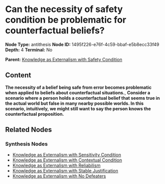 # Can the necessity of safety condition be problematic for counterfactual beliefs?

**Node Type:** antithesis
**Node ID:** 1495f226-e76f-4c59-bbaf-e5b8ecc33f49
**Depth:** 4
**Terminal:** No

**Parent:** [Knowledge as Externalism with Safety Condition](knowledge-as-externalism-with-safety-condition-synthesis-ebc74cfa-21ea-4ff2-a626-58b577a20f72.md)

## Content

**The necessity of a belief being safe from error becomes problematic when applied to beliefs about counterfactual situations.**, **Consider a scenario where a person holds a counterfactual belief that seems true in the actual world but false in many nearby possible worlds. In this scenario, intuitively, we might still want to say the person knows the counterfactual proposition.**

## Related Nodes

### Synthesis Nodes

- [Knowledge as Externalism with Sensitivity Condition](knowledge-as-externalism-with-sensitivity-condition-synthesis-ddf409ed-26b1-49b1-a771-d088427908fd.md)
- [Knowledge as Externalism with Contextual Condition](knowledge-as-externalism-with-contextual-condition-synthesis-1ad1c81a-46d1-4eba-b82b-fd32b454baf5.md)
- [Knowledge as Externalism with Reliabilism](knowledge-as-externalism-with-reliabilism-synthesis-ef14ebb2-e271-45ec-b9be-3391da76bcd3.md)
- [Knowledge as Externalism with Stable Justification](knowledge-as-externalism-with-stable-justification-synthesis-9bda08b5-c6d8-409d-8c2d-a9489755ec95.md)
- [Knowledge as Externalism with No Defeaters](knowledge-as-externalism-with-no-defeaters-synthesis-fec39e8a-5f54-4216-9b1f-fc620c122bf2.md)
